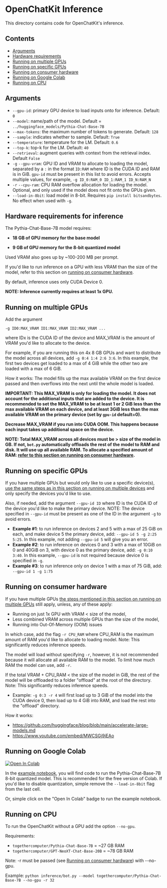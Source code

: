 # OpenChatKit Inference
This directory contains code for OpenChatKit's inference.

## Contents

- [Arguments](#arguments)
- [Hardware requirements](#hardware-requirements-for-inference)
- [Running on multiple GPUs](#running-on-multiple-gpus)
- [Running on specific GPUs](#running-on-specific-gpus)
- [Running on consumer hardware](#running-on-consumer-hardware)
- [Running on Google Colab](#running-on-google-colab) 
- [Running on CPU](#running-on-cpu)

## Arguments
- `--gpu-id`: primary GPU device to load inputs onto for inference. Default: `0`
- `--model`: name/path of the model. Default = `../huggingface_models/Pythia-Chat-Base-7B`
- `--max-tokens`: the maximum number of tokens to generate. Default: `128`
- `--sample`: indicates whether to sample. Default: `True`
- `--temperature`: temperature for the LM. Default: `0.6`
- `--top-k`: top-k for the LM. Default: `40`
- `--retrieval`: augment queries with context from the retrieval index. Default `False`
- `-g` `--gpu-vram`: GPU ID and VRAM to allocate to loading the model, separated by a `:` in the format `ID:RAM` where ID is the CUDA ID and RAM is in GiB. `gpu-id` must be present in this list to avoid errors. Accepts multiple values, for example, `-g ID_0:RAM_0 ID_1:RAM_1 ID_N:RAM_N`
- `-r` `--cpu-ram`: CPU RAM overflow allocation for loading the model. Optional, and only used if the model does not fit onto the GPUs given.
- `--load-in-8bit`: load model in 8-bit. Requires `pip install bitsandbytes`. No effect when used with `-g`. 

## Hardware requirements for inference
The Pythia-Chat-Base-7B model requires:

- **18 GB of GPU memory for the base model**

- **9 GB of GPU memory for the 8-bit quantized model**

Used VRAM also goes up by ~100-200 MB per prompt. 

If you'd like to run inference on a GPU with less VRAM than the size of the model, refer to this section on [running on consumer hardware](#running-on-consumer-hardware).

By default, inference uses only CUDA Device 0.

**NOTE: Inference currently requires at least 1x GPU.**

## Running on multiple GPUs
Add the argument 

```-g ID0:MAX_VRAM ID1:MAX_VRAM ID2:MAX_VRAM ...``` 

where IDx is the CUDA ID of the device and MAX_VRAM is the amount of VRAM you'd like to allocate to the device.

For example, if you are running this on 4x 8 GB GPUs and want to distribute the model across all devices, add ```-g 0:4 1:4 2:6 3:6```. In this example, the first two devices get loaded to a max of 4 GiB while the other two are loaded with a max of 6 GiB.

How it works: The model fills up the max available VRAM on the first device passed and then overflows into the next until the whole model is loaded.

**IMPORTANT: This MAX_VRAM is only for loading the model. It does not account for the additional inputs that are added to the device. It is recommended to set the MAX_VRAM to be at least 1 or 2 GiB less than the max available VRAM on each device, and at least 3GiB less than the max available VRAM on the primary device (set by `gpu-id` default=0).**

**Decrease MAX_VRAM if you run into CUDA OOM. This happens because each input takes up additional space on the device.**

**NOTE: Total MAX_VRAM across all devices must be > size of the model in GB. If not, `bot.py` automatically offloads the rest of the model to RAM and disk. It will use up all available RAM. To allocate a specified amount of RAM: [refer to this section on running on consumer hardware](#running-on-consumer-hardware).**

## Running on specific GPUs
If you have multiple GPUs but would only like to use a specific device(s), [use the same steps as in this section on running on multiple devices](#running-on-multiple-gpus) and only specify the devices you'd like to use. 

Also, if needed, add the argument `--gpu-id ID` where ID is the CUDA ID of the device you'd like to make the primary device. NOTE: The device specified in `--gpu-id` must be present as one of the ID in the argument `-g` to avoid errors.

- **Example #1**: to run inference on devices 2 and 5 with a max of 25 GiB on each, and make device 5 the primary device, add: `--gpu-id 5 -g 2:25 5:25`. In this example, not adding `--gpu-id 5` will give you an error.
- **Example #2**: to run inference on devices 0 and 3 with a max of 10GiB on 0 and 40GiB on 3, with device 0 as the primary device, add: `-g 0:10 3:40`. In this example, `--gpu-id` is not required because device 0 is specified in `-g`.
- **Example #3**: to run inference only on device 1 with a max of 75 GiB, add: `--gpu-id 1 -g 1:75`


## Running on consumer hardware
If you have multiple GPUs [the steps mentioned in this section on running on multiple GPUs](#running-on-multiple-gpus) still apply, unless, any of these apply:
- Running on just 1x GPU with VRAM < size of the model,
- Less combined VRAM across multiple GPUs than the size of the model,
- Running into Out-Of-Memory (OOM) issues

In which case, add the flag `-r CPU_RAM` where CPU_RAM is the maximum amount of RAM you'd like to allocate to loading model. Note: This significantly reduces inference speeds. 

The model will load without specifying `-r`, however, it is not recommended because it will allocate all available RAM to the model. To limit how much RAM the model can use, add `-r`.

If the total VRAM + CPU_RAM < the size of the model in GiB, the rest of the model will be offloaded to a folder "offload" at the root of the directory. Note: This significantly reduces inference speeds.

- Example: `-g 0:3 -r 4` will first load up to 3 GiB of the model into the CUDA device 0, then load up to 4 GiB into RAM, and load the rest into the "offload" directory.

How it works: 
- https://github.com/huggingface/blog/blob/main/accelerate-large-models.md
- https://www.youtube.com/embed/MWCSGj9jEAo

## Running on Google Colab
[![Open In Colab](https://colab.research.google.com/assets/colab-badge.svg)](https://colab.research.google.com/github/togethercomputer/OpenChatKit/blob/main/inference/example/example.ipynb)

In the [example notebook](example/example.ipynb), you will find code to run the Pythia-Chat-Base-7B 8-bit quantized model. This is recommended for the free version of Colab. If you'd like to disable quantization, simple remove the `--load-in-8bit` flag from the last cell.

Or, simple click on the "Open In Colab" badge to run the example notebook.

## Running on CPU
To run the OpenChatKit without a GPU add the option `--no-gpu`.

Requirements:
- `togethercomputer/Pythia-Chat-Base-7B` = ~27 GB RAM
- `togethercomputer/GPT-NeoXT-Chat-Base-20B` = ~78 GB RAM

Note: -r must be passed (see [Running on consumer hardware](#running-on-consumer-hardware)) with --no-gpu.

Example: `python inference/bot.py --model togethercomputer/Pythia-Chat-Base-7B --no-gpu -r 32`
